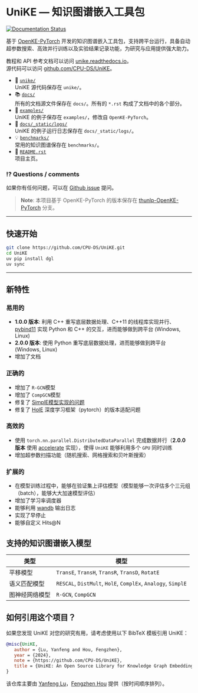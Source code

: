 # UniKE — 知识图谱嵌入工具包

[![Documentation Status](https://readthedocs.org/projects/unike/badge/?version=latest)](https://unike.readthedocs.io/zh_CN/latest/?badge=latest)

基于 [OpenKE-PyTorch](https://github.com/thunlp/OpenKE/tree/OpenKE-PyTorch) 开发的知识图谱嵌入工具包，支持跨平台运行，具备自动超参数搜索、高效并行训练以及实验结果记录功能，为研究与应用提供强大助力。

教程和 API 参考文档可以访问 [unike.readthedocs.io](https://unike.readthedocs.io/zh_CN/latest/)。  
源代码可以访问 [github.com/CPU-DS/UniKE](https://github.com/CPU-DS/UniKE)。

- 📁 [`unike/`](https://github.com/CPU-DS/UniKE/tree/main/unike/)  
  UniKE 源代码保存在 `unike/`。
- 📚 [`docs/`](https://github.com/CPU-DS/UniKE/tree/main/docs/)  
  所有的文档源文件保存在 `docs/`。所有的 `*.rst` 构成了文档中的各个部分。
- 🌰 [`examples/`](https://github.com/CPU-DS/UniKE/tree/main/examples/)  
  UniKE 的例子保存在 `examples/`，修改自 `OpenKE-PyTorch`。
- 📍 [`docs/_static/logs/`](https://github.com/CPU-DS/UniKE/tree/main/docs/_static/logs/)  
  UniKE 的例子运行日志保存在 `docs/_static/logs/`。
- 💡 [`benchmarks/`](https://github.com/CPU-DS/UniKE/tree/main/benchmarks/)  
  常用的知识图谱保存在 `benchmarks/`。
- 📜 [`README.rst`](https://github.com/CPU-DS/UniKE/tree/main/README.rst)  
  项目主页。

### ⁉️ Questions / comments
如果你有任何问题，可以在 [Github issue](https://github.com/CPU-DS/UniKE/issues) 提问。

> **Note**: 本项目基于 OpenKE-PyTorch 的版本保存在 [thunlp-OpenKE-PyTorch](https://github.com/CPU-DS/UniKE/tree/thunlp-OpenKE-PyTorch) 分支。

---

## 快速开始

```bash
git clone https://github.com/CPU-DS/UniKE.git
cd UniKE
uv pip install dgl
uv sync
```

---

## 新特性

### **易用的**

- **1.0.0 版本**: 利用 C++ 重写底层数据处理、C++11 的线程库实现并行、[pybind11](https://github.com/pybind/pybind11) 实现 Python 和 C++ 的交互，进而能够做到跨平台 (Windows, Linux)
- **2.0.0 版本**: 使用 Python 重写底层数据处理，进而能够做到跨平台 (Windows, Linux)
- 增加了文档

### **正确的**

- 增加了 `R-GCN`模型
- 增加了 `CompGCN`模型
- 修复了 [SimplE模型实现的问题](https://github.com/thunlp/OpenKE/issues/151)
- 修复了 [HolE](#details_hole) 深度学习框架（pytorch）的版本适配问题

### **高效的**

- 使用 `torch.nn.parallel.DistributedDataParallel` 完成数据并行（**2.0.0 版本** 使用 [accelerate](https://github.com/huggingface/accelerate) 实现），使得 `UniKE` 能够利用多个 `GPU` 同时训练
- 增加超参数扫描功能（随机搜索、网格搜索和贝叶斯搜索）

### **扩展的**

- 在模型训练过程中，能够在验证集上评估模型（模型能够一次评估多个三元组（batch），能够大大加速模型评估）
- 增加了学习率调度器
- 能够利用 [wandb](https://wandb.ai/) 输出日志
- 实现了早停止
- 能够自定义 Hits@N

## 支持的知识图谱嵌入模型

| 类型         | 模型                                                                                       |
| ------------ | ------------------------------------------------------------------------------------------ |
| 平移模型     | `TransE`, `TransH`, `TransR`, `TransD`, `RotatE`                      |
| 语义匹配模型 | `RESCAL`, `DistMult`, `HolE`, `ComplEx`, `Analogy`, `SimplE`  |
| 图神经网络模型 | `R-GCN`, `CompGCN`|

## 如何引用这个项目？

如果您发现 UniKE 对您的研究有用，请考虑使用以下 BibTeX 模板引用 UniKE：

```bibtex
@misc{UniKE,
   author = {Lu, Yanfeng and Hou, Fengzhen},
   year = {2024},
   note = {https://github.com/CPU-DS/UniKE},
   title = {UniKE: An Open Source Library for Knowledge Graph Embeddings}
}
```

该仓库主要由 [Yanfeng Lu](https://github.com/LuYF-Lemon-love)，[Fengzhen Hou](https://github.com/houfz-cpu) 提供（按时间顺序排列）。